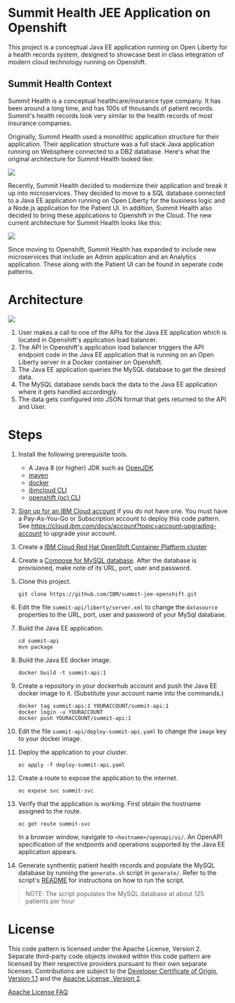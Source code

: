 # Summit Health JEE Application on Openshift

This project is a conceptual Java EE application running on Open Liberty for a health records system, designed to showcase best in class integration of modern cloud technology running on Openshift.

## Summit Health Context

Summit Health is a conceptual healthcare/insurance type company. It has been around a long time, and has 100s of thousands of patient records. Summit's health records look very similar to the health records of most insurance companies.

Originally, Summit Health used a monolithic application structure for their application. Their application structure was a full stack Java application running on Websphere connected to a DB2 database. Here's what the original architecture for Summit Health looked like: 

![](readme_images/original_architecture.png)

Recently, Summit Health decided to modernize their application and break it up into microservices. They decided to move to a SQL database connected to a Java EE application running on Open Liberty for the business logic and a Node.js application for the Patient UI. In addition, Summit Health also decided to bring these applications to Openshift in the Cloud. The new current architecture for Summit Health looks like this: 

![](readme_images/new_architecture.png)

Since moving to Openshift, Summit Health has expanded to include new microservices that include an Admin application and an Analytics application. These along with the Patient UI can be found in seperate code patterns.

# Architecture

![](readme_images/architecture.png)

1. User makes a call to one of the APIs for the Java EE application which is located in Openshift's application load balancer.
2. The API in Openshift's application load balancer triggers the API endpoint code in the Java EE application that is running on an Open Liberty server in a Docker container on Openshift.
3. The Java EE application queries the MySQL database to get the desired data.
4. The MySQL database sends back the data to the Java EE application where it gets handled accordingly.
5. The data gets configured into JSON format that gets returned to the API and User.

# Steps

1. Install the following prerequisite tools.
    * A Java 8 (or higher) JDK such as [OpenJDK](https://openjdk.java.net/install/index.html)
    * [maven](https://maven.apache.org/download.cgi)
    * [docker](https://www.docker.com/get-started)
    * [ibmcloud CLI](https://cloud.ibm.com/docs/cli?topic=cloud-cli-getting-started)
    * [openshift (oc) CLI](https://www.okd.io/download.html)

2. [Sign up for an IBM Cloud account](https://cloud.ibm.com/docs/account?topic=account-signup) if you do not have one.
   You must have a Pay-As-You-Go or Subscription account to deploy this code pattern.  See https://cloud.ibm.com/docs/account?topic=account-upgrading-account to upgrade your account.

3. Create a [IBM Cloud Red Hat OpenShift Container Platform cluster](https://cloud.ibm.com/docs/containers?topic=containers-openshift_tutorial)

4. Create a [Compose for MySQL database](https://cloud.ibm.com/catalog/services/compose-for-mysql).  After the database is provisioned, make note of its URL, port, user and password.

5. Clone this project.
    ```
    git clone https://github.com/IBM/summit-jee-openshift.git
    ```

6. Edit the file `summit-api/liberty/server.xml` to change the `datasource` properties to the URL, port, user and password of your MySql database.

7. Build the Java EE application.
    ```
    cd summit-api
    mvn package
    ```

8. Build the Java EE docker image.
   ```
   docker build -t summit-api:1
   ```

9. Create a repository in your dockerhub account and push the Java EE docker image to it.  (Substitute your account name into the commands.)

   ```
   docker tag summit-api:1 YOURACCOUNT/summit-api:1
   docker login -u YOURACCOUNT
   docker push YOURACCOUNT/summit-api:1
   ```

10. Edit the file `summit-api/deploy-summit-api.yaml` to change the `image` key to your docker image.

11. Deploy the application to your cluster.
    ````
    oc apply -f deploy-summit-api.yaml
    ```` 

12. Create a route to expose the application to the internet.
    ````
    oc expose svc summit-svc
    ````

13. Verify that the application is working.  First obtain the hostname assigned to the route.
    ````
    oc get route summit-svc
    ````

    In a browser window, navigate to `<hostname>/openapi/ui/`.  An OpenAPI specification of the endpoints and operations supported by the Java EE application appears.

14. Generate synthentic patient health records and populate the MySQL database by running the `generate.sh` script in `generate/`. Refer to the script's [README](generate/README.md) for instructions on how to run the script. 
> NOTE: The script populates the MySQL database at about 125 patients per hour

# License

This code pattern is licensed under the Apache License, Version 2. Separate third-party code objects invoked within this code pattern are licensed by their respective providers pursuant to their own separate licenses. Contributions are subject to the [Developer Certificate of Origin, Version 1.1](https://developercertificate.org/) and the [Apache License, Version 2](https://www.apache.org/licenses/LICENSE-2.0.txt).

[Apache License FAQ](https://www.apache.org/foundation/license-faq.html#WhatDoesItMEAN)
